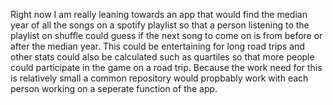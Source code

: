 Right now I am really leaning towards an app that would find the median year of all the songs on
 a spotify playlist so that a person listening to the playlist on shuffle could guess if the next
 song to come on is from before or after the median year.  This could be entertaining for long road
 trips and other stats could also be calculated such as quartiles so that more people could
 participate in the game on a road trip.  Because the work need for this is relatively small a 
common repository would propbably work with each person working on a seperate function of the app. 
